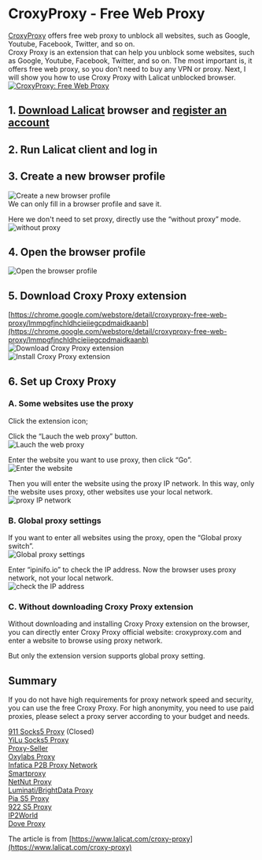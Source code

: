 # CroxyProxy - Free Web Proxy
[CroxyProxy](https://www.youtube.com/watch?v=hOOQt8ZBnCc) offers free web proxy to unblock all websites, such as Google, Youtube, Facebook, Twitter, and so on.  
Croxy Proxy is an extension that can help you unblock some websites, such as Google, Youtube, Facebook, Twitter, and so on. The most important is, it offers free web proxy, so you don’t need to buy any VPN or proxy. Next, I will show you how to use Croxy Proxy with Lalicat unblocked browser.  
[![CroxyProxy: Free Web Proxy](https://res.cloudinary.com/marcomontalbano/image/upload/v1687944406/video_to_markdown/images/youtube--hOOQt8ZBnCc-c05b58ac6eb4c4700831b2b3070cd403.jpg)](https://youtu.be/hOOQt8ZBnCc "CroxyProxy: Free Web Proxy")  


## 1. [Download Lalicat](https://www.lalicat.com/download) browser and [register an account](https://v.lalicat.com/index.html#/register)  
## 2. Run Lalicat client and log in  
## 3. Create a new browser profile  
![Create a new browser profile](https://help.lalicat.com/lalicat/wp-content/uploads/2023/06/%E5%9B%BE%E7%89%871-1.png)  
We can only fill in a browser profile and save it.  

Here we don't need to set proxy, directly use the “without proxy” mode.    
![without proxy](https://help.lalicat.com/lalicat/wp-content/uploads/2023/06/%E5%9B%BE%E7%89%872-1.png)  

## 4. Open the browser profile
![Open the browser profile](https://help.lalicat.com/lalicat/wp-content/uploads/2023/06/%E5%9B%BE%E7%89%873-1.png)  

## 5. Download Croxy Proxy extension  
[https://chrome.google.com/webstore/detail/croxyproxy-free-web-proxy/lmmpgfjnchldhcieiiegcpdmaidkaanb](https://chrome.google.com/webstore/detail/croxyproxy-free-web-proxy/lmmpgfjnchldhcieiiegcpdmaidkaanb)  
![Download Croxy Proxy extension](https://help.lalicat.com/lalicat/wp-content/uploads/2023/06/%E5%9B%BE%E7%89%874-1-1024x370.png)  
![Install Croxy Proxy extension](https://help.lalicat.com/lalicat/wp-content/uploads/2023/06/%E5%9B%BE%E7%89%875.png)  


## 6. Set up Croxy Proxy  
### A. Some websites use the proxy  
Click the extension icon;  

Click the “Lauch the web proxy” button.  
![Lauch the web proxy](https://help.lalicat.com/lalicat/wp-content/uploads/2023/06/%E5%9B%BE%E7%89%876.png)  

Enter the website you want to use proxy, then click “Go”.  
![Enter the website](https://help.lalicat.com/lalicat/wp-content/uploads/2023/06/%E5%9B%BE%E7%89%877.png)  

Then you will enter the website using the proxy IP network. In this way, only the website uses proxy, other websites use your local network.  
![proxy IP network](https://help.lalicat.com/lalicat/wp-content/uploads/2023/06/%E5%9B%BE%E7%89%878.png)  

### B. Global proxy settings
If you want to enter all websites using the proxy, open the “Global proxy switch”.  
![Global proxy settings](https://help.lalicat.com/lalicat/wp-content/uploads/2023/06/%E5%9B%BE%E7%89%879.png)  

Enter “ipinifo.io” to check the IP address. Now the browser uses proxy network, not your local network.  
![check the IP address](https://help.lalicat.com/lalicat/wp-content/uploads/2023/06/%E5%9B%BE%E7%89%8710.png)  

### C. Without downloading Croxy Proxy extension
Without downloading and installing Croxy Proxy extension on the browser, you can directly enter Croxy Proxy official website: croxyproxy.com and enter a website to browse using proxy network.  

But only the extension version supports global proxy setting.  

## Summary
If you do not have high requirements for proxy network speed and security, you can use the free Croxy Proxy. For high anonymity, you need to use paid proxies, please select a proxy server according to your budget and needs.  

[911 Socks5 Proxy](https://www.lalicat.com/911-socks5-proxy) (Closed)  
[YiLu Socks5 Proxy](https://www.lalicat.com/yilus5-proxy)  
[Proxy-Seller](https://www.lalicat.com/proxy-seller)  
[Oxylabs Proxy](https://www.lalicat.com/lalicat-browser-integrate-with-oxylabs-proxy)  
[Infatica P2B Proxy Network](https://www.lalicat.com/infatica-p2b-proxy-network)  
[Smartproxy](https://www.lalicat.com/how-to-use-smart-proxy-in-lalicat)  
[NetNut Proxy](https://www.lalicat.com/netnut-proxy)  
[Luminati/BrightData Proxy](https://www.lalicat.com/luminati-brightdata-proxy)  
[Pia S5 Proxy](https://www.lalicat.com/pia-proxy)  
[922 S5 Proxy](https://www.lalicat.com/922-s5-proxy)  
[IP2World](https://www.lalicat.com/ip2world-proxy)  
[Dove Proxy](https://www.lalicat.com/dove-proxy-2)  

The article is from [https://www.lalicat.com/croxy-proxy](https://www.lalicat.com/croxy-proxy)
